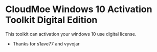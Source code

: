 # CloudMoe Windows 10 Activation Toolkit Digital Edition
This toolkit can activation your windows 10 use digital license.
* Thanks for s1ave77 and vyvojar
